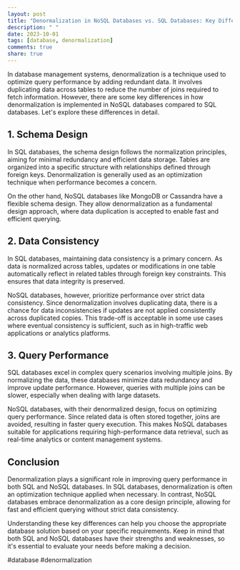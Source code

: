 ```yaml
---
layout: post
title: "Denormalization in NoSQL Databases vs. SQL Databases: Key Differences"
description: " "
date: 2023-10-01
tags: [database, denormalization]
comments: true
share: true
---
```


In database management systems, denormalization is a technique used to optimize query performance by adding redundant data. It involves duplicating data across tables to reduce the number of joins required to fetch information. However, there are some key differences in how denormalization is implemented in NoSQL databases compared to SQL databases. Let's explore these differences in detail.

## 1. Schema Design

In SQL databases, the schema design follows the normalization principles, aiming for minimal redundancy and efficient data storage. Tables are organized into a specific structure with relationships defined through foreign keys. Denormalization is generally used as an optimization technique when performance becomes a concern.

On the other hand, NoSQL databases like MongoDB or Cassandra have a flexible schema design. They allow denormalization as a fundamental design approach, where data duplication is accepted to enable fast and efficient querying.

## 2. Data Consistency

In SQL databases, maintaining data consistency is a primary concern. As data is normalized across tables, updates or modifications in one table automatically reflect in related tables through foreign key constraints. This ensures that data integrity is preserved.

NoSQL databases, however, prioritize performance over strict data consistency. Since denormalization involves duplicating data, there is a chance for data inconsistencies if updates are not applied consistently across duplicated copies. This trade-off is acceptable in some use cases where eventual consistency is sufficient, such as in high-traffic web applications or analytics platforms.

## 3. Query Performance

SQL databases excel in complex query scenarios involving multiple joins. By normalizing the data, these databases minimize data redundancy and improve update performance. However, queries with multiple joins can be slower, especially when dealing with large datasets.

NoSQL databases, with their denormalized design, focus on optimizing query performance. Since related data is often stored together, joins are avoided, resulting in faster query execution. This makes NoSQL databases suitable for applications requiring high-performance data retrieval, such as real-time analytics or content management systems.

## Conclusion

Denormalization plays a significant role in improving query performance in both SQL and NoSQL databases. In SQL databases, denormalization is often an optimization technique applied when necessary. In contrast, NoSQL databases embrace denormalization as a core design principle, allowing for fast and efficient querying without strict data consistency.

Understanding these key differences can help you choose the appropriate database solution based on your specific requirements. Keep in mind that both SQL and NoSQL databases have their strengths and weaknesses, so it's essential to evaluate your needs before making a decision.

#database #denormalization